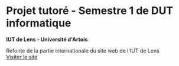 # Projet tutoré - Semestre 1 de DUT informatique
**IUT de Lens - Université d'Artois**  

Refonte de la partie internationale du site web de l'IUT de Lens  
[Visiter le site](https://redbow26.github.io/ProjetTutoreDUT1/international/)
